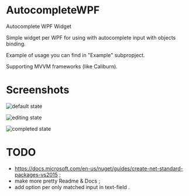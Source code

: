 # AutocompleteWPF
Autocomplete WPF Widget

Simple widget per WPF for using with autocomplete input with objects binding.

Example of usage you can find in "Example" subpropject.

Supporting MVVM frameworks (like Caliburn).

# Screenshots

![default state](https://github.com/ldinc/AutocompleteWPF/blob/master/Images/00.PNG)

![editing state](https://github.com/ldinc/AutocompleteWPF/blob/master/Images/01.PNG)

![completed state](https://github.com/ldinc/AutocompleteWPF/blob/master/Images/02.PNG)

# TODO
* https://docs.microsoft.com/en-us/nuget/guides/create-net-standard-packages-vs2015 ;
* make more pretty Readme & Docs ;
* add option per only matched input in text-field .
